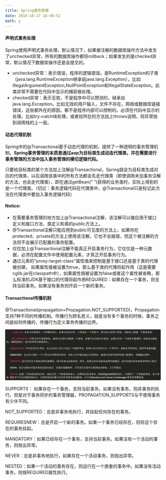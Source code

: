 ```yaml
---
title: Spring事务管理
date: 2016-10-27 16:40:52
math: y
---
```

#### 声明式事务处理
Spring使用声明式事务处理，默认情况下，如果被注解的数据库操作方法中发生了unchecked异常，所有的数据库操作都将rollback；如果发生的是checked异常，默认情况下数据库操作还是会提交的。
- unchecked异常：表示错误，程序的逻辑错误。是RuntimeException的子类（java.lang.RuntimeException继承自java.lang.Exception），比如IllegalArgumentException,NullPointException和IllegalStateException。此类异常不需要在代码中显示的捕获做处理。
- checked异常：表示无效，不是程序中可以预测的，继承自java.lang.Exception。比如无效的用户输入，文件不存在，网络或数据库链接错误，这些都外在的原因，都不是程序内部可以控制的。必须在代码中显示的处理，比如try-catch块处理，或者给所在的方法加上throws说明，将异常抛到调用栈的上一层。

#### 动态代理机制
Spring中的@Transactional基于动态代理的机制，提供了一种透明的事务管理机制。**Spring事务管理的本质是通过aop为目标类生成动态代理类，并在需要进行事务管理的方法中加入事务管理的横切逻辑代码。**

只要给目标类的某个方法加上注解@Transactional，Spring就会为目标类生成对应的代理类，以后调用该类中的所有方法都会先走代理类（即使调用未加事务注解的方法，也会走代理类），即在通过getBean(" ")获得的业务类时，实际上得到的是一个代理类。（切记：事务逻辑代码在代理类中，@Transactional只是标记此方法在代理类中要加入事务逻辑代码）

#### Notice: 
- 在需要事务管理的地方加上@Transactional注解，该注解可以被应用于接口定义和接口方法、类定义和类的public方法上。
- @Transactional注解只能应用到public可见度的方法上，如果你在protected、private的方法上使用该注解，它也不会报错，但这个被注解的方法将不会展示已配置的事务配置。
- 仅仅加上@Transactional注解不能真正开启事务行为，它仅仅是一种元数据，必须在配置文件中使用配置元素，才真正开启事务行为。
- 通过元素的”proxy-target-class"属性值来控制是基于接口还是基于类的代理被创建，
如果属性值被设置为true，那么基于类的代理将起作用（这是需要cglib.jar在classpath中），如果属性值被设置为false或者这个属性被省略，那么标准的JDK基于接口的代理将起作用REQUIRED：如果存在一个事务，则支持当前事务。如果没有事务则开启一个新的事务。

#### Transactional传播机制
@Transactional(propagation=Propagation.NOT_SUPPORTED)，Propagation支持7种不同的传播机制。传播行为顾名思义，就是当有多个事务的时候，事务之间是如何传播的，传播行为定义事务传播的边界。

![传播机制](/images/figures/2016-10-27-01.png)

SUPPORTS： 如果存在一个事务，支持当前事务。如果没有事务，则非事务的执行。但是对于事务同步的事务管理器，PROPAGATION_SUPPORTS与不使用事务有少许不同。

NOT_SUPPORTED：总是非事务地执行，并挂起任何存在的事务。

REQUIRESNEW：总是开启一个新的事务。如果一个事务已经存在，则将这个存在的事务挂起。

MANDATORY：如果已经存在一个事务，支持当前事务。如果没有一个活动的事务，则抛出异常。

NEVER：总是非事务地执行，如果存在一个活动事务，则抛出异常。

NESTED：如果一个活动的事务存在，则运行在一个嵌套的事务中。如果没有活动事务，则按REQUIRED属性执行。